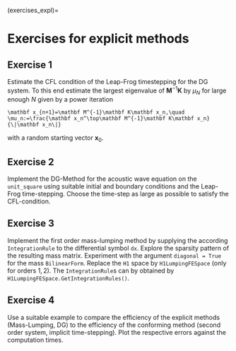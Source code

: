 (exercises_expl)=
# Exercises for explicit methods

## Exercise 1
Estimate the CFL condition of the Leap-Frog timestepping for the DG system. To this end estimate the largest eigenvalue of $\mathbf M^{-1}\mathbf K$ by $\mu_N$ for large enough $N$ given by a power iteration
```{math}
\mathbf x_{n+1}=\mathbf M^{-1}\mathbf K\mathbf x_n,\quad \mu_n:=\frac{\mathbf x_n^\top\mathbf M^{-1}\mathbf K\mathbf x_n}{\|\mathbf x_n\|}
```
with a random starting vector $\mathbf x_0$. 


## Exercise 2
Implement the DG-Method for the acoustic wave equation on the `unit_square` using suitable initial and boundary conditions and the Leap-Frog time-stepping. Choose the time-step as large as possible to satisfy the CFL-condition. 


## Exercise 3
Implement the first order mass-lumping method by supplying the according `IntegrationRule` to the differential symbol `dx`. Explore the sparsity pattern of the resulting mass matrix. Experiment with the argument `diagonal = True` for the mass `BilinearForm`.
Replace the `H1` space by `H1LumpingFESpace` (only for orders $1,2$). The `IntegrationRule`s can by obtained by `H1LumpingFESpace.GetIntegrationRules()`.

## Exercise 4
Use a suitable example to compare the efficiency of the explicit methods (Mass-Lumping, DG) to the efficiency of the conforming method (second order system, implicit time-stepping). Plot the respective errors against the computation times.
